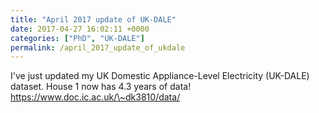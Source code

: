 ```yaml
---
title: "April 2017 update of UK-DALE"
date: 2017-04-27 16:02:11 +0000
categories: ["PhD", "UK-DALE"]
permalink: /april_2017_update_of_ukdale
---
```

I've just updated my UK Domestic Appliance-Level Electricity (UK-DALE)
dataset. House 1 now has 4.3 years of data!
<https://www.doc.ic.ac.uk/\~dk3810/data/>

